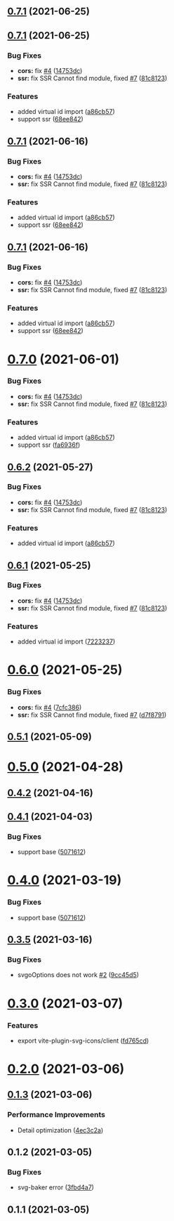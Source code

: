 ## [0.7.1](https://github.com/anncwb/vite-plugin-svg-icons/compare/v1.0.0...v0.7.1) (2021-06-25)

## [0.7.1](https://github.com/anncwb/vite-plugin-svg-icons/compare/v0.4.1...v0.7.1) (2021-06-25)

### Bug Fixes

- **cors:** fix [#4](https://github.com/anncwb/vite-plugin-svg-icons/issues/4) ([14753dc](https://github.com/anncwb/vite-plugin-svg-icons/commit/14753dcc74b43cc0b5b7f3bff93cffa2e6b87bd4))
- **ssr:** fix SSR Cannot find module, fixed [#7](https://github.com/anncwb/vite-plugin-svg-icons/issues/7) ([81c8123](https://github.com/anncwb/vite-plugin-svg-icons/commit/81c812325fba2d3e04316de946550fb3387b0952))

### Features

- added virtual id import ([a86cb57](https://github.com/anncwb/vite-plugin-svg-icons/commit/a86cb573c7a9a152ea30a0282a5badd30fefeb9a))
- support ssr ([68ee842](https://github.com/anncwb/vite-plugin-svg-icons/commit/68ee84297629cf6768c0a1fdb6486f95d9a910d2))

## [0.7.1](https://github.com/anncwb/vite-plugin-svg-icons/compare/v0.4.1...v0.7.1) (2021-06-16)

### Bug Fixes

- **cors:** fix [#4](https://github.com/anncwb/vite-plugin-svg-icons/issues/4) ([14753dc](https://github.com/anncwb/vite-plugin-svg-icons/commit/14753dcc74b43cc0b5b7f3bff93cffa2e6b87bd4))
- **ssr:** fix SSR Cannot find module, fixed [#7](https://github.com/anncwb/vite-plugin-svg-icons/issues/7) ([81c8123](https://github.com/anncwb/vite-plugin-svg-icons/commit/81c812325fba2d3e04316de946550fb3387b0952))

### Features

- added virtual id import ([a86cb57](https://github.com/anncwb/vite-plugin-svg-icons/commit/a86cb573c7a9a152ea30a0282a5badd30fefeb9a))
- support ssr ([68ee842](https://github.com/anncwb/vite-plugin-svg-icons/commit/68ee84297629cf6768c0a1fdb6486f95d9a910d2))

## [0.7.1](https://github.com/anncwb/vite-plugin-svg-icons/compare/v0.4.1...v0.7.1) (2021-06-16)

### Bug Fixes

- **cors:** fix [#4](https://github.com/anncwb/vite-plugin-svg-icons/issues/4) ([14753dc](https://github.com/anncwb/vite-plugin-svg-icons/commit/14753dcc74b43cc0b5b7f3bff93cffa2e6b87bd4))
- **ssr:** fix SSR Cannot find module, fixed [#7](https://github.com/anncwb/vite-plugin-svg-icons/issues/7) ([81c8123](https://github.com/anncwb/vite-plugin-svg-icons/commit/81c812325fba2d3e04316de946550fb3387b0952))

### Features

- added virtual id import ([a86cb57](https://github.com/anncwb/vite-plugin-svg-icons/commit/a86cb573c7a9a152ea30a0282a5badd30fefeb9a))
- support ssr ([68ee842](https://github.com/anncwb/vite-plugin-svg-icons/commit/68ee84297629cf6768c0a1fdb6486f95d9a910d2))

# [0.7.0](https://github.com/anncwb/vite-plugin-svg-icons/compare/v0.4.1...v0.7.0) (2021-06-01)

### Bug Fixes

- **cors:** fix [#4](https://github.com/anncwb/vite-plugin-svg-icons/issues/4) ([14753dc](https://github.com/anncwb/vite-plugin-svg-icons/commit/14753dcc74b43cc0b5b7f3bff93cffa2e6b87bd4))
- **ssr:** fix SSR Cannot find module, fixed [#7](https://github.com/anncwb/vite-plugin-svg-icons/issues/7) ([81c8123](https://github.com/anncwb/vite-plugin-svg-icons/commit/81c812325fba2d3e04316de946550fb3387b0952))

### Features

- added virtual id import ([a86cb57](https://github.com/anncwb/vite-plugin-svg-icons/commit/a86cb573c7a9a152ea30a0282a5badd30fefeb9a))
- support ssr ([fa6936f](https://github.com/anncwb/vite-plugin-svg-icons/commit/fa6936f6a50e0da7333b34ef70eb9e002d1c7470))

## [0.6.2](https://github.com/anncwb/vite-plugin-svg-icons/compare/v0.4.1...v0.6.2) (2021-05-27)

### Bug Fixes

- **cors:** fix [#4](https://github.com/anncwb/vite-plugin-svg-icons/issues/4) ([14753dc](https://github.com/anncwb/vite-plugin-svg-icons/commit/14753dcc74b43cc0b5b7f3bff93cffa2e6b87bd4))
- **ssr:** fix SSR Cannot find module, fixed [#7](https://github.com/anncwb/vite-plugin-svg-icons/issues/7) ([81c8123](https://github.com/anncwb/vite-plugin-svg-icons/commit/81c812325fba2d3e04316de946550fb3387b0952))

### Features

- added virtual id import ([a86cb57](https://github.com/anncwb/vite-plugin-svg-icons/commit/a86cb573c7a9a152ea30a0282a5badd30fefeb9a))

## [0.6.1](https://github.com/anncwb/vite-plugin-svg-icons/compare/v0.4.1...v0.6.1) (2021-05-25)

### Bug Fixes

- **cors:** fix [#4](https://github.com/anncwb/vite-plugin-svg-icons/issues/4) ([14753dc](https://github.com/anncwb/vite-plugin-svg-icons/commit/14753dcc74b43cc0b5b7f3bff93cffa2e6b87bd4))
- **ssr:** fix SSR Cannot find module, fixed [#7](https://github.com/anncwb/vite-plugin-svg-icons/issues/7) ([81c8123](https://github.com/anncwb/vite-plugin-svg-icons/commit/81c812325fba2d3e04316de946550fb3387b0952))

### Features

- added virtual id import ([7223237](https://github.com/anncwb/vite-plugin-svg-icons/commit/7223237b491b7dc7e13080c6a27b6c40c8d4c1ec))

# [0.6.0](https://github.com/anncwb/vite-plugin-svg-icons/compare/v0.4.1...v0.6.0) (2021-05-25)

### Bug Fixes

- **cors:** fix [#4](https://github.com/anncwb/vite-plugin-svg-icons/issues/4) ([7cfc386](https://github.com/anncwb/vite-plugin-svg-icons/commit/7cfc386d26c1506fc1bc5d71886d4cecfb8b5aad))
- **ssr:** fix SSR Cannot find module, fixed [#7](https://github.com/anncwb/vite-plugin-svg-icons/issues/7) ([d7f8791](https://github.com/anncwb/vite-plugin-svg-icons/commit/d7f879159fcec8e0ca5a2ebe78ab02756dc09116))

## [0.5.1](https://github.com/anncwb/vite-plugin-svg-icons/compare/v0.4.1...v0.5.1) (2021-05-09)

# [0.5.0](https://github.com/anncwb/vite-plugin-svg-icons/compare/v0.4.1...v0.5.0) (2021-04-28)

## [0.4.2](https://github.com/anncwb/vite-plugin-svg-icons/compare/v0.4.1...v0.4.2) (2021-04-16)

## [0.4.1](https://github.com/anncwb/vite-plugin-svg-icons/compare/v0.3.5...v0.4.1) (2021-04-03)

### Bug Fixes

- support base ([5071612](https://github.com/anncwb/vite-plugin-svg-icons/commit/5071612cc03719f23f2b484331a814c9d8ba4ff1))

# [0.4.0](https://github.com/anncwb/vite-plugin-svg-icons/compare/v0.3.5...v0.4.0) (2021-03-19)

### Bug Fixes

- support base ([5071612](https://github.com/anncwb/vite-plugin-svg-icons/commit/5071612cc03719f23f2b484331a814c9d8ba4ff1))

## [0.3.5](https://github.com/anncwb/vite-plugin-svg-icons/compare/v0.3.0...v0.3.5) (2021-03-16)

### Bug Fixes

- svgoOptions does not work [#2](https://github.com/anncwb/vite-plugin-svg-icons/issues/2) ([9cc45d5](https://github.com/anncwb/vite-plugin-svg-icons/commit/9cc45d51a08d00d23dfc698401e4e7a77eb1281f))

# [0.3.0](https://github.com/anncwb/vite-plugin-svg-icons/compare/v0.2.0...v0.3.0) (2021-03-07)

### Features

- export vite-plugin-svg-icons/client ([fd765cd](https://github.com/anncwb/vite-plugin-svg-icons/commit/fd765cd6ec90ad28dd279ac569fcd3ad3da323f8))

# [0.2.0](https://github.com/anncwb/vite-plugin-svg-icons/compare/v0.1.3...v0.2.0) (2021-03-06)

## [0.1.3](https://github.com/anncwb/vite-plugin-svg-icons/compare/v0.1.2...v0.1.3) (2021-03-06)

### Performance Improvements

- Detail optimization ([4ec3c2a](https://github.com/anncwb/vite-plugin-svg-icons/commit/4ec3c2a53a2b38800fe0af55702317a3f85934de))

## 0.1.2 (2021-03-05)

### Bug Fixes

- svg-baker error ([3fbd4a7](https://github.com/anncwb/vite-plugin-svg-icons/commit/3fbd4a7887955e41f41614d2c650fbd84a588967))

## 0.1.1 (2021-03-05)
